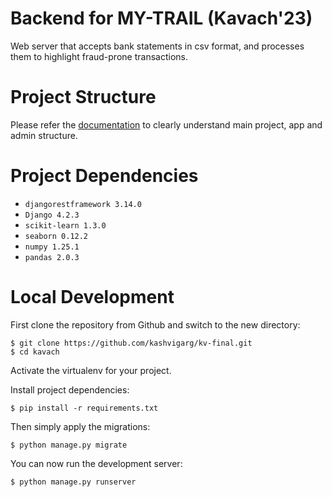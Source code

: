 # Backend for MY-TRAIL (Kavach'23)

Web server that accepts bank statements in csv format, and processes them to highlight fraud-prone transactions.

# Project Structure
Please refer the [documentation](https://docs.djangoproject.com/en/4.2/) to clearly understand main project, app and admin structure. 


# Project Dependencies
- `djangorestframework 3.14.0`
- `Django 4.2.3`
- `scikit-learn 1.3.0`
- `seaborn 0.12.2`
- `numpy 1.25.1`
- `pandas 2.0.3`


# Local Development

First clone the repository from Github and switch to the new directory:

    $ git clone https://github.com/kashvigarg/kv-final.git
    $ cd kavach
    
Activate the virtualenv for your project.
    
Install project dependencies:

    $ pip install -r requirements.txt
    
    
Then simply apply the migrations:

    $ python manage.py migrate
    

You can now run the development server:

    $ python manage.py runserver
